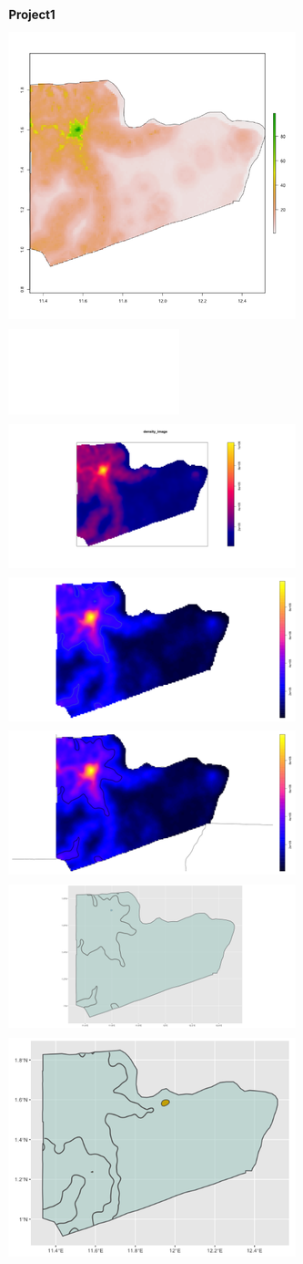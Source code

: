 ## Project1 


![](images/Ex5plot1.png)


![](images/Ex5plot2.pdf)


![](images/Ex5plot3.png)


![](images/Ex5plot4.png)


![](images/Ex5plot5.png)


![](images/Ex5plot6.png)

![](images/Ex5plot7.png)


